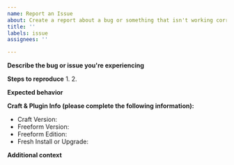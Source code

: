 ```yaml
---
name: Report an Issue
about: Create a report about a bug or something that isn't working correctly in Freeform.
title: ''
labels: issue
assignees: ''

---
```


**Describe the bug or issue you're experiencing**


**Steps to reproduce**
1. 
2. 

**Expected behavior**


**Craft & Plugin Info (please complete the following information):**
 - Craft Version:
 - Freeform Version:
 - Freeform Edition:
 - Fresh Install or Upgrade:

**Additional context**
